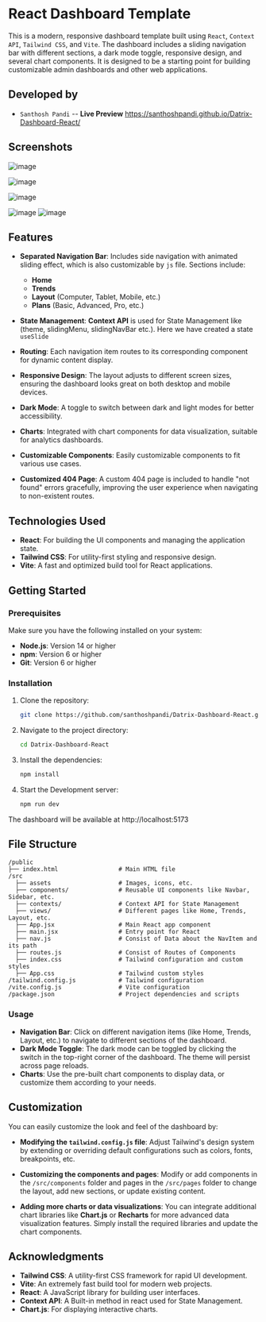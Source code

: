 # React Dashboard Template

This is a modern, responsive dashboard template built using `React`, `Context API`, `Tailwind CSS`, and `Vite`. The dashboard includes a sliding navigation bar with different sections, a dark mode toggle, responsive design, and several chart components. It is designed to be a starting point for building customizable admin dashboards and other web applications.

## Developed by

- `Santhosh Pandi` -- **Live Preview** https://santhoshpandi.github.io/Datrix-Dashboard-React/

## Screenshots
![image](https://github.com/user-attachments/assets/134a5624-6485-4c9f-ba68-e66e52e3e1b3)

![image](https://github.com/user-attachments/assets/351d9ffc-5384-46c4-9b0d-24e33901a6ab)

![image](https://github.com/user-attachments/assets/3d96c0e2-cfe6-4c69-9d3f-27aa647be7a4)

![image](https://github.com/user-attachments/assets/1fd7f1b2-c9d9-4974-8694-fe92dad5e154)
![image](https://github.com/user-attachments/assets/33bda19c-0502-4d1f-8579-b692c77cd599)



## Features

- **Separated Navigation Bar**: Includes side navigation with animated sliding effect, which is also customizable by `js` file. Sections include:
  - **Home**
  - **Trends**
  - **Layout** (Computer, Tablet, Mobile, etc.)
  - **Plans** (Basic, Advanced, Pro, etc.)

- **State Management**: <b>Context API</b> is used for State Management like (theme, slidingMenu, slidingNavBar etc.). Here we have created a state `useSlide`

- **Routing**: Each navigation item routes to its corresponding component for dynamic content display.

- **Responsive Design**: The layout adjusts to different screen sizes, ensuring the dashboard looks great on both desktop and mobile devices.

- **Dark Mode**: A toggle to switch between dark and light modes for better accessibility.

- **Charts**: Integrated with chart components for data visualization, suitable for analytics dashboards.

- **Customizable Components**: Easily customizable components to fit various use cases.

- **Customized 404 Page**: A custom 404 page is included to handle "not found" errors gracefully, improving the user experience when navigating to non-existent routes.

## Technologies Used

- **React**: For building the UI components and managing the application state.
- **Tailwind CSS**: For utility-first styling and responsive design.
- **Vite**: A fast and optimized build tool for React applications.

## Getting Started

### Prerequisites

Make sure you have the following installed on your system:

- **Node.js**: Version 14 or higher
- **npm**: Version 6 or higher
- **Git**: Version 6 or higher

### Installation

1. Clone the repository:
   ```bash
   git clone https://github.com/santhoshpandi/Datrix-Dashboard-React.git
   ```

2. Navigate to the project directory:
   ```bash
   cd Datrix-Dashboard-React
   ```

3. Install the dependencies:
   ```bash
   npm install
   ```

4. Start the Development server:
   ```bash
   npm run dev
   ```

The dashboard will be available at http://localhost:5173

## File Structure

  
    /public
    ├── index.html                 # Main HTML file
    /src
      ├── assets                   # Images, icons, etc.
      ├── components/              # Reusable UI components like Navbar, Sidebar, etc.
      ├── contexts/                # Context API for State Management
      ├── views/                   # Different pages like Home, Trends, Layout, etc.
      ├── App.jsx                  # Main React app component
      ├── main.jsx                 # Entry point for React
      ├── nav.js                   # Consist of Data about the NavItem and its path
      ├── routes.js                # Consist of Routes of Components
      ├── index.css                # Tailwind configuration and custom styles
      ├── App.css                  # Tailwind custom styles
    /tailwind.config.js            # Tailwind configuration
    /vite.config.js                # Vite configuration
    /package.json                  # Project dependencies and scripts
    

### Usage

- **Navigation Bar**: Click on different navigation items (like Home, Trends, Layout, etc.) to navigate to different sections of the dashboard.
- **Dark Mode Toggle**: The dark mode can be toggled by clicking the switch in the top-right corner of the dashboard. The theme will persist across page reloads.
- **Charts**: Use the pre-built chart components to display data, or customize them according to your needs.

## Customization

You can easily customize the look and feel of the dashboard by:

- **Modifying the `tailwind.config.js` file**: Adjust Tailwind's design system by extending or overriding default configurations such as colors, fonts, breakpoints, etc.
  
- **Customizing the components and pages**: Modify or add components in the `/src/components` folder and pages in the `/src/pages` folder to change the layout, add new sections, or update existing content.

- **Adding more charts or data visualizations**: You can integrate additional chart libraries like **Chart.js** or **Recharts** for more advanced data visualization features. Simply install the required libraries and update the chart components.

## Acknowledgments

- **Tailwind CSS**: A utility-first CSS framework for rapid UI development.
- **Vite**: An extremely fast build tool for modern web projects.
- **React**: A JavaScript library for building user interfaces.
- **Context API**: A Built-in method in react used for State Management.
- **Chart.js**: For displaying interactive charts.

  

